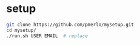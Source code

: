 # setup

```bash
git clone https://github.com/pmerlo/mysetup.git
cd mysetup/
./run.sh USER EMAIL  # replace
```
